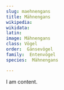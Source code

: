 ```yaml
---
slug: maehnengans
title: Mähnengans
wikipedia: 
wikidata: 
latin:
image: Mähnengans
class: Vögel
order:  Gänsevögel
family:  Entenvögel 
species:  Mähnengans

---
```


I am content.
